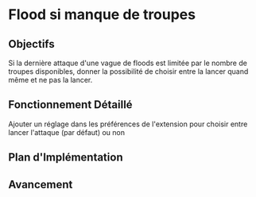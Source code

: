 # Flood si manque de troupes

## Objectifs
Si la dernière attaque d'une vague de floods est limitée par le nombre de troupes disponibles, donner la possibilité de choisir entre la lancer quand même et ne pas la lancer.

## Fonctionnement Détaillé
Ajouter un réglage dans les préférences de l'extension pour choisir entre lancer l'attaque (par défaut) ou non

## Plan d'Implémentation

## Avancement